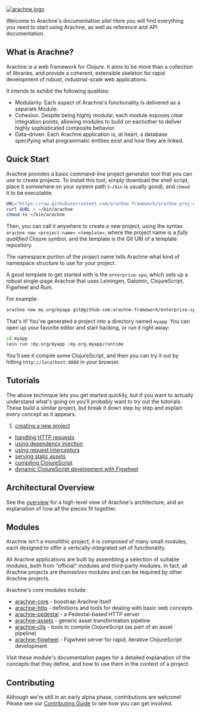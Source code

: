 [![arachne logo](img/logo-horizontal.svg)](http://arachne-framework.org)

Welcome to Arachne's documentation site! Here you will find everything you need to start using Arachne, as well as reference and API documentation.

<h2>What is Arachne?</h2>

Arachne is a web framework for Clojure. It aims to be more than a collection of libraries, and provide a coherent, extensible skeleton for rapid development of robust, industrial-scale web applications.

It intends to exhibit the following qualities:

- Modularity. Each aspect of Arachne's functionality is delivered as a separate Module.
- Cohesion. Despite being highly modular, each module exposes clear integration points, allowing modules to build on eachother to deliver highly sophisticated composite behavior.
- Data-driven. Each Arachne application is, at heart, a database specifying what programmatic entities exist and how they are linked.

<h2>Quick Start</h2>

Arachne provides a basic command-line project generator tool that you can use to create projects. To install this tool, simply download the shell script, place it somewhere on your system path (`~/bin` is usually good), and `chmod` it to be executable.

```bash
URL="https://raw.githubusercontent.com/arachne-framework/arachne-proj-gen/release/arachne.sh"
curl $URL > ~/bin/arachne
chmod +x ~/bin/arachne
```

Then, you can call it anywhere to create a new project, using the syntax `arachne new <project-name> <template>`, where the project name is a _fully qualified_ Clojure symbol, and the template is the Git URI of a template repository.

The namespace portion of the project name tells Arachne what kind of namespace structure to use for your project.

A good template to get started with is the `enterprise-spa`, which sets up a robust single-page Arachne that uses Leiningen, Datomic, ClojureScript, Figwheel and Rum.

For example:

```bash
arachne new my.org/myapp git@github.com:arachne-framework/enterprise-spa.git
```

That's it! You've generated a project into a directory named `myapp`. You can open up your favorite editor and start hacking, or run it right away:

```bash
cd myapp
lein run :my.org/myapp :my.org.myapp/runtime
```

You'll see it compile some ClojureScript, and then you can try it out by hitting `http://localhost:8080` in your browser.

<h2>Tutorials</h2>

The above technique lets you get started quickily, but if you want to actually understand what's going on you'll probably want to try out the tutorials. These build a similar project, but break it down step by step and explain every concept as it appears.


1. [creating a new project](tutorials/creating-a-project.md)
- [handling HTTP requests](tutorials/http-requests.md)
- [using dependency injection](tutorials/dependency-injection.md)
- [using request interceptors](tutorials/interceptors.md)
- [serving static assets](tutorials/serving-assets.md)
- [compiling ClojureScript](tutorials/cljs.md)
- [dynamic ClojureScript development with Figwheel](tutorials/figwheel.md)

<h2>Architectural Overview</h2>

See the [overview](architecture.md) for a high-level view of Arachne's architecture, and an explanation of how all the pieces fit together.

<h2>Modules</h2>

Arachne isn't a monolithic project; it is composed of many small modules, each designed to offer a vertically-integrated set of functionality.

All Arachne applications are built by assembling a selection of suitable modules, both from "official" modules and third-party modules. In fact, all Arachne projects are _themselves_ modules and can be required by other Arachne projects.

Arachne's core modules include:

- [arachne-core](modules/arachne-core.md) - boostrap Arachne itself
- [arachne-http](modules/arachne-http.md) - definitions and tools for dealing with basic web concepts
- [arachne-pedestal](modules/arachne-pedestal.md) - a Pedestal-based HTTP server
- [arachne-assets](modules/arachne-assets.md) - generic asset transformation pipeline
- [arachne-cljs](modules/arachne-cljs.md) - tools to compile ClojureScript (as part of an asset pipeline)
- [arachne-figwheel](modules/arachne-figwheel.md) - Figwheel server for rapid, iterative ClojureScript development

Visit these module's documentation pages for a detailed explanation of the concepts that they define, and how to use them in the context of a project.

<h2>Contributing</h2>

Although we're still in an early alpha phase, contributions are welcome! Please see our [Contributing Guide](contributing.md) to see how you can get involved.

